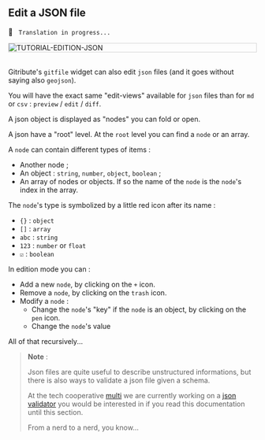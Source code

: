 ## Edit a JSON file

🚧  &nbsp; `Translation in progress...`

<div style="border: thin solid lightgrey;">
  <img
    alt="TUTORIAL-EDITION-JSON"
    src="https://raw.githubusercontent.com/multi-coop/gitribute-documentation-content/main/images/tutorial/edition-edit-json.png"
    />
</div>

<br> 

Gitribute's `gitfile` widget can also edit `json` files (and it goes without saying also `geojson`).

You will have the exact same "edit-views" available for `json` files than for `md` or `csv` : `preview` / `edit` / `diff`.

A json object is displayed as "nodes" you can fold or open.

A json have a "root" level. At the `root` level you can find a `node` or an array.

A `node` can contain different types of items :

- Another node ;
- An object : `string`, `number`, `object`, `boolean` ;
- An array of nodes or objects. If so the name of the `node` is the `node`'s index in the array.

The `node`'s type is symbolized by a little red icon after its name :

- `{}` : `object`
- `[]` : `array`
- `abc` : `string`
- `123` : `number` or `float`
- `☑️` : `boolean`

In edition mode you can : 

- Add a new `node`, by clicking on the `+` icon.
- Remove a `node`, by clicking on the `trash` icon.
- Modify a `node` :
  - Change the `node`'s "key" if the `node` is an object, by clicking on the `pen` icon.
  - Change the `node`'s value

All of that recursively...

> **Note** :
>
> Json files are quite useful to describe unstructured informations, but there is also ways to validate a json file given a schema. 
>
> At the tech cooperative [multi](https://multi.coop) we are currently working on a [json validator](https://git.opendatafrance.net/outillages/json-validator) you would be interested in if you read this documentation until this section.
>
> From a nerd to a nerd, you know...
